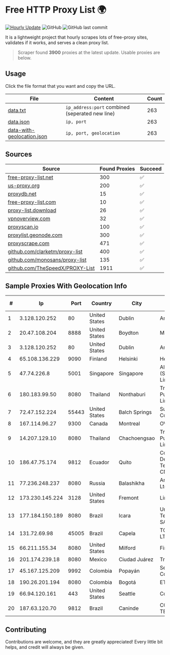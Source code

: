 
# Free HTTP Proxy List 🌍

[![Hourly Update](https://github.com/mertguvencli/http-proxy-list/actions/workflows/main.yml/badge.svg?branch=main)](https://github.com/mertguvencli/http-proxy-list/actions/workflows/main.yml)
![GitHub](https://img.shields.io/github/license/mertguvencli/http-proxy-list)
![GitHub last commit](https://img.shields.io/github/last-commit/mertguvencli/http-proxy-list)

It is a lightweight project that hourly scrapes lots of free-proxy sites, validates if it works, and serves a clean proxy list.


> Scraper found **3900** proxies at the latest update. Usable proxies are below.

## Usage

Click the file format that you want and copy the URL.


|File|Content|Count|
|----|-------|-----|
|[data.txt](https://raw.githubusercontent.com/mertguvencli/http-proxy-list/main/proxy-list/data.txt)|`ip_address:port` combined (seperated new line)|263|
|[data.json](https://raw.githubusercontent.com/mertguvencli/http-proxy-list/main/proxy-list/data.json)|`ip, port`|263|
|[data-with-geolocation.json](https://raw.githubusercontent.com/mertguvencli/http-proxy-list/main/proxy-list/data-with-geolocation.json)|`ip, port, geolocation`|263|

## Sources

|Source|Found Proxies|Succeed|
|------|-------------|-------|
|[free-proxy-list.net](https://free-proxy-list.net)|300|✅|
|[us-proxy.org](https://www.us-proxy.org)|200|✅|
|[proxydb.net](http://proxydb.net)|15|✅|
|[free-proxy-list.com](https://free-proxy-list.com/?page=&port=&type%5B%5D=http&type%5B%5D=https&up_time=0&search=Search)|10|✅|
|[proxy-list.download](https://www.proxy-list.download/HTTP)|26|✅|
|[vpnoverview.com](https://vpnoverview.com/privacy/anonymous-browsing/free-proxy-servers)|32|✅|
|[proxyscan.io](https://www.proxyscan.io)|100|✅|
|[proxylist.geonode.com](https://proxylist.geonode.com/api/proxy-list?limit=300&page=1&sort_by=lastChecked&sort_type=desc&protocols=http,https)|300|✅|
|[proxyscrape.com](https://api.proxyscrape.com/v2/?request=displayproxies&protocol=http&timeout=10000&country=all&ssl=all&anonymity=all)|471|✅|
|[github.com/clarketm/proxy-list](https://raw.githubusercontent.com/clarketm/proxy-list/master/proxy-list-raw.txt)|400|✅|
|[github.com/monosans/proxy-list](https://raw.githubusercontent.com/monosans/proxy-list/main/proxies/http.txt)|135|✅|
|[github.com/TheSpeedX/PROXY-List](https://raw.githubusercontent.com/TheSpeedX/PROXY-List/master/http.txt)|1911|✅|


## Sample Proxies With Geolocation Info

|#|Ip|Port|Country|City|Internet Service Provider|
|-|--|----|-------|----|-------------------------|
|1|3.128.120.252|80|United States|Dublin|Amazon.com, Inc.|
|2|20.47.108.204|8888|United States|Boydton|Microsoft Corporation|
|3|3.128.120.252|80|United States|Dublin|Amazon.com, Inc.|
|4|65.108.136.229|9090|Finland|Helsinki|Hetzner Online GmbH|
|5|47.74.226.8|5001|Singapore|Singapore|Alibaba Cloud (Singapore) Private Limited|
|6|180.183.99.50|8080|Thailand|Nonthaburi|Triple T Broadband Public Company Limited|
|7|72.47.152.224|55443|United States|Balch Springs|Suddenlink Communications|
|8|167.114.96.27|9300|Canada|Montreal|OVH SAS|
|9|14.207.129.10|8080|Thailand|Chachoengsao|Triple T Broadband Public Company Limited|
|10|186.47.75.174|9812|Ecuador|Quito|Corporacion Nacional De Telecomunicaciones - CNT EP|
|11|77.236.248.237|8080|Russia|Balashikha|ArtCommunications Ltd. ISP. Moscow|
|12|173.230.145.224|3128|United States|Fremont|Linode, LLC|
|13|177.184.150.189|8080|Brazil|Icara|Unifique TelecomunicaÔÔes SA|
|14|131.72.69.98|45005|Brazil|Capela|TOP NET SERVIÔOS LTDA|
|15|66.211.155.34|8080|United States|Milford|FirstLight Fiber|
|16|201.174.239.18|8080|Mexico|Ciudad Juárez|Transtelco Inc|
|17|45.167.125.209|9992|Colombia|Popayán|Sepcom Comunicaciones SAS|
|18|190.26.201.194|8080|Colombia|Bogotá|ETB - Colombia|
|19|66.94.120.161|443|United States|Seattle|Contabo Inc.|
|20|187.63.120.70|9812|Brazil|Caninde|COTEL TELECOMUNICAÔÔES|



## Contributing

Contributions are welcome, and they are greatly appreciated! Every
little bit helps, and credit will always be given.

